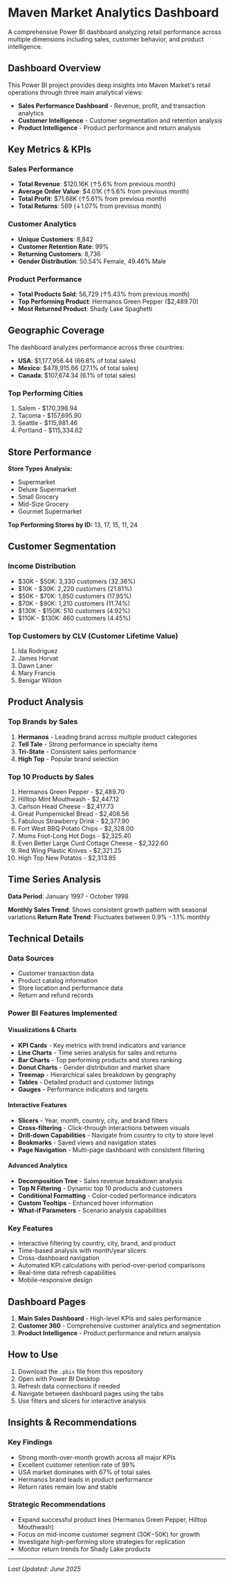 # Maven Market Analytics Dashboard

A comprehensive Power BI dashboard analyzing retail performance across multiple dimensions including sales, customer behavior, and product intelligence.

## Dashboard Overview

This Power BI project provides deep insights into Maven Market's retail operations through three main analytical views:
- **Sales Performance Dashboard** - Revenue, profit, and transaction analytics
- **Customer Intelligence** - Customer segmentation and retention analysis  
- **Product Intelligence** - Product performance and return analysis

## Key Metrics & KPIs

### Sales Performance
- **Total Revenue**: $120.16K (↑5.6% from previous month)
- **Average Order Value**: $4.01K (↑5.6% from previous month)
- **Total Profit**: $71.68K (↑5.61% from previous month)
- **Total Returns**: 569 (↓1.07% from previous month)

### Customer Analytics
- **Unique Customers**: 8,842
- **Customer Retention Rate**: 99%
- **Returning Customers**: 8,736
- **Gender Distribution**: 50.54% Female, 49.46% Male

### Product Performance
- **Total Products Sold**: 56,729 (↑5.43% from previous month)
- **Top Performing Product**: Hermanos Green Pepper ($2,489.70)
- **Most Returned Product**: Shady Lake Spaghetti

## Geographic Coverage

The dashboard analyzes performance across three countries:
- **USA**: $1,177,956.44 (66.8% of total sales)
- **Mexico**: $478,915.66 (27.1% of total sales)
- **Canada**: $107,674.34 (6.1% of total sales)

### Top Performing Cities
1. Salem - $170,398.94
2. Tacoma - $157,695.90
3. Seattle - $115,981.46
4. Portland - $115,334.62

## Store Performance

**Store Types Analysis:**
- Supermarket
- Deluxe Supermarket  
- Small Grocery
- Mid-Size Grocery
- Gourmet Supermarket

**Top Performing Stores by ID:** 13, 17, 15, 11, 24

## Customer Segmentation

### Income Distribution
- $30K - $50K: 3,330 customers (32.36%)
- $10K - $30K: 2,220 customers (21.61%)
- $50K - $70K: 1,850 customers (17.95%)
- $70K - $90K: 1,210 customers (11.74%)
- $130K - $150K: 510 customers (4.92%)
- $110K - $130K: 460 customers (4.45%)

### Top Customers by CLV (Customer Lifetime Value)
1. Ida Rodriguez
2. James Horvat
3. Dawn Laner
4. Mary Francis
5. Benigar Wildon

## Product Analysis

### Top Brands by Sales
1. **Hermanos** - Leading brand across multiple product categories
2. **Tell Tale** - Strong performance in specialty items
3. **Tri-State** - Consistent sales performance
4. **High Top** - Popular brand selection

### Top 10 Products by Sales
1. Hermanos Green Pepper - $2,489.70
2. Hilltop Mint Mouthwash - $2,447.12
3. Carlson Head Cheese - $2,417.73
4. Great Pumpernickel Bread - $2,408.56
5. Fabulous Strawberry Drink - $2,377.90
6. Fort West BBQ Potato Chips - $2,328.00
7. Moms Foot-Long Hot Dogs - $2,325.40
8. Even Better Large Curd Cottage Cheese - $2,322.60
9. Red Wing Plastic Knives - $2,321.25
10. High Top New Potatos - $2,313.85

## Time Series Analysis

**Data Period**: January 1997 - October 1998

**Monthly Sales Trend**: Shows consistent growth pattern with seasonal variations
**Return Rate Trend**: Fluctuates between 0.9% - 1.1% monthly

## Technical Details

### Data Sources
- Customer transaction data
- Product catalog information
- Store location and performance data
- Return and refund records

### Power BI Features Implemented

#### Visualizations & Charts
- **KPI Cards** - Key metrics with trend indicators and variance
- **Line Charts** - Time series analysis for sales and returns
- **Bar Charts** - Top performing products and stores ranking
- **Donut Charts** - Gender distribution and market share
- **Treemap** - Hierarchical sales breakdown by geography
- **Tables** - Detailed product and customer listings
- **Gauges** - Performance indicators and targets

#### Interactive Features
- **Slicers** - Year, month, country, city, and brand filters
- **Cross-filtering** - Click-through interactions between visuals
- **Drill-down Capabilities** - Navigate from country to city to store level
- **Bookmarks** - Saved views and navigation states
- **Page Navigation** - Multi-page dashboard with consistent filtering

#### Advanced Analytics
- **Decomposition Tree** - Sales revenue breakdown analysis
- **Top N Filtering** - Dynamic top 10 products and customers
- **Conditional Formatting** - Color-coded performance indicators
- **Custom Tooltips** - Enhanced hover information
- **What-if Parameters** - Scenario analysis capabilities

### Key Features
- Interactive filtering by country, city, brand, and product
- Time-based analysis with month/year slicers
- Cross-dashboard navigation
- Automated KPI calculations with period-over-period comparisons
- Real-time data refresh capabilities
- Mobile-responsive design

## Dashboard Pages

1. **Main Sales Dashboard** - High-level KPIs and sales performance
2. **Customer 360** - Comprehensive customer analytics and segmentation
3. **Product Intelligence** - Product performance and return analysis

## How to Use

1. Download the `.pbix` file from this repository
2. Open with Power BI Desktop
3. Refresh data connections if needed
4. Navigate between dashboard pages using the tabs
5. Use filters and slicers for interactive analysis

## Insights & Recommendations

### Key Findings
- Strong month-over-month growth across all major KPIs
- Excellent customer retention rate of 99%
- USA market dominates with 67% of total sales
- Hermanos brand leads in product performance
- Return rates remain low and stable

### Strategic Recommendations
- Expand successful product lines (Hermanos Green Pepper, Hilltop Mouthwash)
- Focus on mid-income customer segment ($30K-$50K) for growth
- Investigate high-performing store strategies for replication
- Monitor return trends for Shady Lake products


---

*Last Updated: June 2025*
